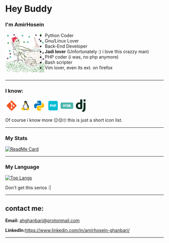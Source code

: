# Hey Buddy

### I'm AmirHosein

<img align="left" src="notMe.jpg" width="25%"/>

- Python Coder
- Gnu/Linux Lover
- Back-End Developer
- **Jadi lover** (Unfortunately :) i love this crazzy man)
- PHP coder (i was, no php anymore)
- Bash scripter
- Vim lover, even its ext. on firefox
  <br>
  <br>

<hr>

### I know:

<p align="left">

<img src="static/icon/git.png" alt="git" width="40" height="40"/>
<img src="static/icon/linux.png" alt="linux" width="40" height="40"/>
<img src="static/icon/python.png" alt="python" width="40" height="40"/>

<img src="static/icon/php.png" alt="php" width="40" height="40"/>
<img src="static/icon/html.png" alt="html" width="40" height="40"/>
<img src="static/icon/dj.png" alt="html" width="40" height="40"/>

Of course i know more :neutral_face::unamused::roll_eyes: this is just a short icon list.

</p>

<hr>

### My Stats

[![ReadMe Card](https://github-readme-stats.vercel.app/api?username=arashph17&show_icons=true)](https://github.com/arashph17)

<hr>

### My Language

[![Top Langs](https://github-readme-stats.vercel.app/api/top-langs/?username=arashph17&layout=compact)](https://github.com/arashph17)

Don't get this serios :|

<hr>

## contact me:
<b>Email:</b> ‫‪ahghanbari@protonmail.com‬‬

<b>LinkedIn:</b>https://www.linkedin.com/in/amirhosein-ghanbari/

<hr>
